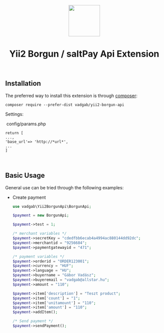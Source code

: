 <p align="center">
    <a href="https://github.com/yiisoft" target="_blank">
        <img src="https://avatars0.githubusercontent.com/u/993323" height="100px">
    </a>
    <h1 align="center">Yii2 Borgun / saltPay Api Extension</h1>
    <br>
</p> 




Installation
------------

The preferred way to install this extension is through [composer](http://getcomposer.org/download/):

```
composer require --prefer-dist vadgab/yii2-borgun-api
```

Settings:

​	config/params.php 

```
return [
...,
'base_url'=> 'http://*url*',
...
]
```

​			

Basic Usage
-----------

General use can be tried through the following examples:

- Create payment

	```php
  use vadgab\Yii2BorgunApi\BorgunApi;    
  
  $payment = new BorgunApi;
   
  $payment->test = 1;
	
	/* merchant variables */
  $payment->secretKey = "cdedfbb6ecab4a4994ac880144dd92dc";
  $payment->merchantid = "9256684";
  $payment->paymentgatewayid = "471";
	
	/* payment variables */
  $payment->orderid = "ORDER123001";
  $payment->currency = "HUF";
  $payment->language = "HU";
  $payment->buyername = "Gábor Vadász";
  $payment->buyeremail = "vadgab@allstar.hu";
  $payment->amount = "110";
  
  $payment->item['description'] = "Teszt product";
  $payment->item['count'] = "1";
  $payment->item['unitamount'] = "110";
  $payment->item['amount'] = "110";
  $payment->addItem();
  
  /* Send payment */
  $payment->sendPayment();


